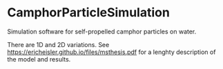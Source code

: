 # CamphorParticleSimulation
Simulation software for self-propelled camphor particles on water.

There are 1D and 2D variations. See https://ericheisler.github.io/files/msthesis.pdf for a lenghty description of the model and results.
